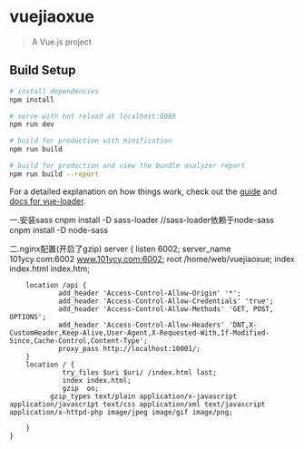 # vuejiaoxue

> A Vue.js project

## Build Setup

``` bash
# install dependencies
npm install

# serve with hot reload at localhost:8080
npm run dev

# build for production with minification
npm run build

# build for production and view the bundle analyzer report
npm run build --report
```

For a detailed explanation on how things work, check out the [guide](http://vuejs-templates.github.io/webpack/) and [docs for vue-loader](http://vuejs.github.io/vue-loader).

一.安装sass
cnpm install -D sass-loader
//sass-loader依赖于node-sass
cnpm install -D node-sass


二.nginx配置(开启了gzip)
server {
        listen 6002;
        server_name 101ycy.com:6002 www.101ycy.com:6002;
        root /home/web/vuejiaoxue;
        index index.html index.htm;

        location /api {
                add_header 'Access-Control-Allow-Origin' '*';
                add_header 'Access-Control-Allow-Credentials' 'true';
                add_header 'Access-Control-Allow-Methods' 'GET, POST, OPTIONS';
                add_header 'Access-Control-Allow-Headers' 'DNT,X-CustomHeader,Keep-Alive,User-Agent,X-Requested-With,If-Modified-Since,Cache-Control,Content-Type';
                proxy_pass http://localhost:10001/;
        }
        location / {
                 try_files $uri $uri/ /index.html last;
                 index index.html;
                 gzip  on;
			  gzip_types text/plain application/x-javascript application/javascript text/css application/xml text/javascript application/x-httpd-php image/jpeg image/gif image/png;

        }
    }
